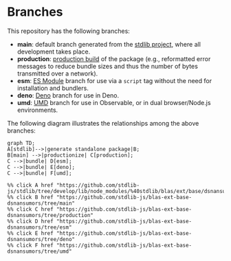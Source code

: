 <!--

@license Apache-2.0

Copyright (c) 2022 The Stdlib Authors.

Licensed under the Apache License, Version 2.0 (the "License");
you may not use this file except in compliance with the License.
You may obtain a copy of the License at

    http://www.apache.org/licenses/LICENSE-2.0

Unless required by applicable law or agreed to in writing, software
distributed under the License is distributed on an "AS IS" BASIS,
WITHOUT WARRANTIES OR CONDITIONS OF ANY KIND, either express or implied.
See the License for the specific language governing permissions and
limitations under the License.

-->

# Branches

This repository has the following branches:

-   **main**: default branch generated from the [stdlib project][stdlib-url], where all development takes place.
-   **production**: [production build][production-url] of the package (e.g., reformatted error messages to reduce bundle sizes and thus the number of bytes transmitted over a network).
-   **esm**: [ES Module][esm-url] branch for use via a `script` tag without the need for installation and bundlers.
-   **deno**: [Deno][deno-url] branch for use in Deno.
-   **umd**: [UMD][umd-url] branch for use in Observable, or in dual browser/Node.js environments.

The following diagram illustrates the relationships among the above branches:

```mermaid
graph TD;
A[stdlib]-->|generate standalone package|B;
B[main] -->|productionize| C[production];
C -->|bundle| D[esm];
C -->|bundle| E[deno];
C -->|bundle| F[umd];

%% click A href "https://github.com/stdlib-js/stdlib/tree/develop/lib/node_modules/%40stdlib/blas/ext/base/dsnansumors"
%% click B href "https://github.com/stdlib-js/blas-ext-base-dsnansumors/tree/main"
%% click C href "https://github.com/stdlib-js/blas-ext-base-dsnansumors/tree/production"
%% click D href "https://github.com/stdlib-js/blas-ext-base-dsnansumors/tree/esm"
%% click E href "https://github.com/stdlib-js/blas-ext-base-dsnansumors/tree/deno"
%% click F href "https://github.com/stdlib-js/blas-ext-base-dsnansumors/tree/umd"
```

[stdlib-url]: https://github.com/stdlib-js/stdlib/tree/develop/lib/node_modules/%40stdlib/blas/ext/base/dsnansumors
[production-url]: https://github.com/stdlib-js/blas-ext-base-dsnansumors/tree/production
[deno-url]: https://github.com/stdlib-js/blas-ext-base-dsnansumors/tree/deno
[umd-url]: https://github.com/stdlib-js/blas-ext-base-dsnansumors/tree/umd
[esm-url]: https://github.com/stdlib-js/blas-ext-base-dsnansumors/tree/esm